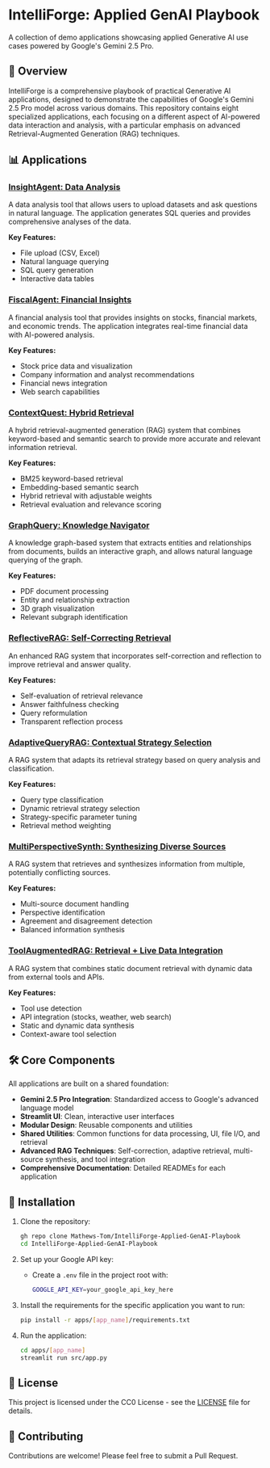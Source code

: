 # IntelliForge: Applied GenAI Playbook

A collection of demo applications showcasing applied Generative AI use cases powered by Google's Gemini 2.5 Pro.

## 🚀 Overview

IntelliForge is a comprehensive playbook of practical Generative AI applications, designed to demonstrate the capabilities of Google's Gemini 2.5 Pro model across various domains. This repository contains eight specialized applications, each focusing on a different aspect of AI-powered data interaction and analysis, with a particular emphasis on advanced Retrieval-Augmented Generation (RAG) techniques.

## 📊 Applications

### [InsightAgent: Data Analysis](apps/insight_agent/)

A data analysis tool that allows users to upload datasets and ask questions in natural language. The application generates SQL queries and provides comprehensive analyses of the data.

**Key Features:**

- File upload (CSV, Excel)
- Natural language querying
- SQL query generation
- Interactive data tables

### [FiscalAgent: Financial Insights](apps/fiscal_agent/)

A financial analysis tool that provides insights on stocks, financial markets, and economic trends. The application integrates real-time financial data with AI-powered analysis.

**Key Features:**

- Stock price data and visualization
- Company information and analyst recommendations
- Financial news integration
- Web search capabilities

### [ContextQuest: Hybrid Retrieval](apps/context_quest/)

A hybrid retrieval-augmented generation (RAG) system that combines keyword-based and semantic search to provide more accurate and relevant information retrieval.

**Key Features:**

- BM25 keyword-based retrieval
- Embedding-based semantic search
- Hybrid retrieval with adjustable weights
- Retrieval evaluation and relevance scoring

### [GraphQuery: Knowledge Navigator](apps/graph_query/)

A knowledge graph-based system that extracts entities and relationships from documents, builds an interactive graph, and allows natural language querying of the graph.

**Key Features:**

- PDF document processing
- Entity and relationship extraction
- 3D graph visualization
- Relevant subgraph identification

### [ReflectiveRAG: Self-Correcting Retrieval](apps/reflective_rag/)

An enhanced RAG system that incorporates self-correction and reflection to improve retrieval and answer quality.

**Key Features:**

- Self-evaluation of retrieval relevance
- Answer faithfulness checking
- Query reformulation
- Transparent reflection process

### [AdaptiveQueryRAG: Contextual Strategy Selection](apps/adaptive_query_rag/)

A RAG system that adapts its retrieval strategy based on query analysis and classification.

**Key Features:**

- Query type classification
- Dynamic retrieval strategy selection
- Strategy-specific parameter tuning
- Retrieval method weighting

### [MultiPerspectiveSynth: Synthesizing Diverse Sources](apps/multi_perspective_synth/)

A RAG system that retrieves and synthesizes information from multiple, potentially conflicting sources.

**Key Features:**

- Multi-source document handling
- Perspective identification
- Agreement and disagreement detection
- Balanced information synthesis

### [ToolAugmentedRAG: Retrieval + Live Data Integration](apps/tool_augmented_rag/)

A RAG system that combines static document retrieval with dynamic data from external tools and APIs.

**Key Features:**

- Tool use detection
- API integration (stocks, weather, web search)
- Static and dynamic data synthesis
- Context-aware tool selection

## 🛠️ Core Components

All applications are built on a shared foundation:

- **Gemini 2.5 Pro Integration**: Standardized access to Google's advanced language model
- **Streamlit UI**: Clean, interactive user interfaces
- **Modular Design**: Reusable components and utilities
- **Shared Utilities**: Common functions for data processing, UI, file I/O, and retrieval
- **Advanced RAG Techniques**: Self-correction, adaptive retrieval, multi-source synthesis, and tool integration
- **Comprehensive Documentation**: Detailed READMEs for each application

## 🔧 Installation

1. Clone the repository:

   ```bash
   gh repo clone Mathews-Tom/IntelliForge-Applied-GenAI-Playbook
   cd IntelliForge-Applied-GenAI-Playbook
   ```

2. Set up your Google API key:
   - Create a `.env` file in the project root with:

     ```bash
     GOOGLE_API_KEY=your_google_api_key_here
     ```

3. Install the requirements for the specific application you want to run:

   ```bash
   pip install -r apps/[app_name]/requirements.txt
   ```

4. Run the application:

   ```bash
   cd apps/[app_name]
   streamlit run src/app.py
   ```

## 📝 License

This project is licensed under the CC0 License - see the [LICENSE](LICENSE) file for details.

## 🤝 Contributing

Contributions are welcome! Please feel free to submit a Pull Request.
